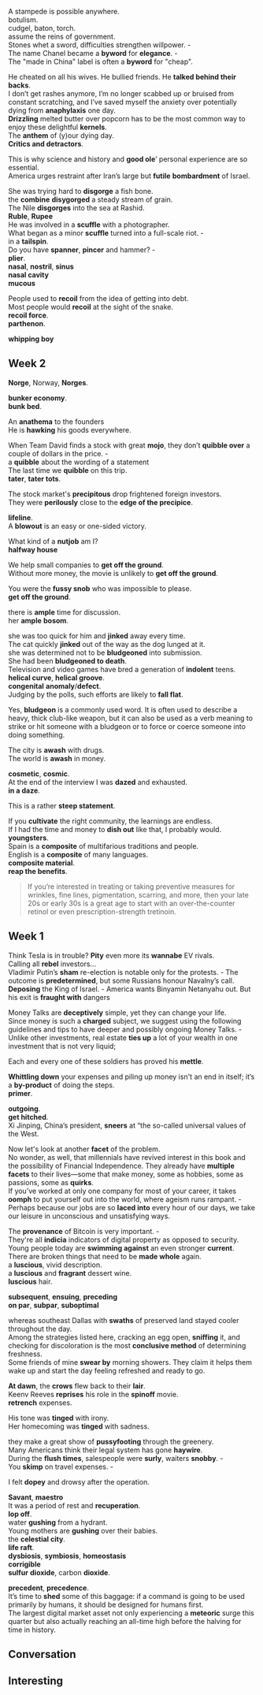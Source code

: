 
A stampede is possible anywhere.  
botulism.  
cudgel, baton, torch.   
assume the reins of government.  
Stones whet a sword, difficulties strengthen willpower. -  
The name Chanel became a **byword** for **elegance**. -  
The "made in China" label is often a **byword** for "cheap".  


He cheated on all his wives. He bullied friends. He **talked behind their backs**.  
I don’t get rashes anymore, I’m no longer scabbed up or bruised from constant scratching, and I’ve saved myself the anxiety over potentially dying from **anaphylaxis** one day.  
**Drizzling** melted butter over popcorn has to be the most common way to enjoy these delightful **kernels**.  
The **anthem** of (y)our dying day.  
**Critics and detractors**.  

This is why science and history and **good ole**’ personal experience are so essential.  
America urges restraint after Iran’s large but **futile** **bombardment** of Israel.  


She was trying hard to **disgorge** a fish bone.  
the **combine** **disygorged** a steady stream of grain.  
The Nile **disgorges** into the sea at Rashid.  
**Ruble**, **Rupee**  
He was involved in a **scuffle** with a photographer.   
What began as a minor **scuffle** turned into a full-scale riot. -  
in a **tailspin**.  
Do you have **spanner**, **pincer** and hammer? -  
**plier**.  
**nasal**, **nostril**, **sinus**  
**nasal cavity**  
**mucous**  

People used to **recoil** from the idea of getting into debt.  
Most people would **recoil** at the sight of the snake.  
**recoil force**.  
**parthenon**.  

**whipping boy**  


## Week 2  

**Norge**, Norway, **Norges**.  

**bunker economy**.  
**bunk bed**.  

An **anathema** to the founders  
He is **hawking** his goods everywhere.  

When Team David finds a stock with great **mojo**, they don’t **quibble over** a couple of dollars in the price. -  
a **quibble** about the wording of a statement  
The last time we **quibble** on this trip.  
**tater**, **tater tots**.  

The stock market's **precipitous** drop frightened foreign investors.  
They were **perilously** close to the **edge of the precipice**.  


**lifeline**.  
A **blowout** is an easy or one-sided victory.  


What kind of a **nutjob** am I?  
**halfway house**  

We help small companies to **get off the ground**.  
Without more money, the movie is unlikely to **get off the ground**.  


You were the **fussy snob** who was impossible to please.  
**get off the ground**.  

there is **ample** time for discussion.  
her **ample** **bosom**.  

she was too quick for him and **jinked** away every time.  
The cat quickly **jinked** out of the way as the dog lunged at it.  
she was determined not to be **bludgeoned** into submission.  
She had been **bludgeoned to death**.  
Television and video games have bred a generation of **indolent** teens.  
**helical curve**, **helical groove**.  
**congenital** **anomaly**/**defect**.  
Judging by the polls, such efforts are likely to **fall flat**.  


Yes, **bludgeon** is a commonly used word. It is often used to describe a heavy, thick club-like weapon, but it can also be used as a verb meaning to strike or hit someone with a bludgeon or to force or coerce someone into doing something.  


The city is **awash** with drugs.  
The world is **awash** in money.  

**cosmetic**, **cosmic**.  
At the end of the interview I was **dazed** and exhausted.  
**in a daze**.  

This is a rather **steep statement**.  

If you **cultivate** the right community, the learnings are endless.  
If I had the time and money to **dish out** like that, I probably would.  
**youngsters**.  
Spain is a **composite** of multifarious traditions and people.  
English is a **composite** of many languages.  
**composite material**.  
**reap the benefits**.  

> If you’re interested in treating or taking preventive measures for wrinkles, fine lines, pigmentation, scarring, and more, then your late 20s or early 30s is a great age to start with an over-the-counter retinol or even prescription-strength tretinoin.  


## Week 1  

Think Tesla is in trouble? **Pity** even more its **wannabe** EV rivals.  
Calling all **rebel** investors…  
Vladimir Putin’s **sham** re-election is notable only for the protests. - The outcome is **predetermined**, but some Russians honour Navalny’s call.  
**Deposing** the King of Israel. -  America wants Binyamin Netanyahu out. But his exit is **fraught with** dangers  

Money Talks are **deceptively** simple, yet they can change your life.  
Since money is such a **charged** subject, we suggest using the following guidelines and tips to have deeper and possibly ongoing Money Talks. -  
Unlike other investments, real estate **ties up** a lot of your wealth in one investment that is not very liquid;  

Each and every one of these soldiers has proved his **mettle**.  

**Whittling down** your expenses and piling up money isn't an end in itself; it’s a **by-product** of doing the steps.  
**primer**.  


**outgoing**.  
**get hitched**.  
Xi Jinping, China’s president, **sneers** at “the so-called universal values of the West.  


Now let's look at another **facet** of the problem.  
No wonder, as well, that millennials have revived interest in this book and the possibility of Financial Independence. They already have **multiple facets** to their lives—some that make money, some as hobbies, some as passions, some as **quirks**.  
If you’ve worked at only one company for most of your career, it takes **oomph** to put yourself out into the world, where ageism runs rampant. -  
Perhaps because our jobs are so **laced into** every hour of our days, we take our leisure in unconscious and unsatisfying ways.  

The **provenance** of Bitcoin is very important. -  
They're all **indicia** indicators of digital property as opposed to security.  
Young people today are **swimming against** an even stronger **current**.  
There are broken things that need to be **made whole** again.  
a **luscious**, vivid description.  
a **luscious** and **fragrant** dessert wine.  
**luscious** hair.  

**subsequent**, **ensuing**, **preceding**  
**on par**, **subpar**, **suboptimal**  

whereas southeast Dallas with **swaths** of preserved land stayed cooler throughout the day.  
Among the strategies listed here, cracking an egg open, **sniffing** it, and checking for discoloration is the most **conclusive method** of determining freshness.  
Some friends of mine **swear by** morning showers. They claim it helps them wake up and start the day feeling refreshed and ready to go.  

**At dawn**, the **crows** flew back to their **lair**.  
Keenv Reeves **reprises** his role in the **spinoff** movie.  
**retrench** expenses.  

His tone was **tinged** with irony.  
Her homecoming was **tinged** with sadness.  

they make a great show of **pussyfooting** through the greenery.  
Many Americans think their legal system has gone **haywire**.  
During the **flush times**, salespeople were **surly**, waiters **snobby**. -  
You **skimp** on travel expenses. -  

I felt **dopey** and drowsy after the operation.  

**Savant**, **maestro**  
It was a period of rest and **recuperation**.  
**lop off**.  
water **gushing** from a hydrant.  
Young mothers are **gushing** over their babies.  
the **celestial city**.  
**life raft**.  
**dysbiosis**, **symbiosis**, **homeostasis**  
**corrigible**  
**sulfur** **dioxide**, carbon **dioxide**.  

**precedent**, **precedence**.  
It’s time to **shed** some of this baggage: if a command is going to be used primarily by humans, it should be designed for humans first.  
The largest digital market asset not only experiencing a **meteoric** surge this quarter but also actually reaching an all-time high before the halving for time in history.  

## Conversation  

## Interesting  
